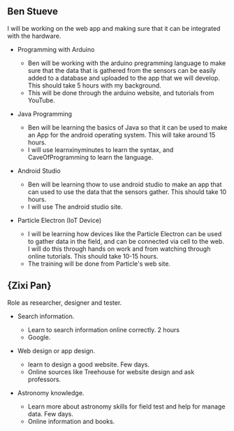 ## Ben Stueve
I will be working on the web app and making sure that it can be integrated with the hardware.


- Programming with Arduino
  - Ben will be working with the arduino pregramming language to make sure that the data that is gathered from the sensors can be easily added to a database and uploaded to the app that we will develop. This should take 5 hours with my background.
  - This will be done through the arduino website, and tutorials from YouTube. 

- Java Programming
  - Ben will be learning the basics of Java so that it can be used to make an App for the android operating system. This will take around 15 hours.
  - I will use learnxinyminutes to learn the syntax, and CaveOfProgramming to learn the language.
  
- Android Studio
  - Ben will be learning thow to use android studio to make an app that can used to use the data that the sensors gather. This should take 10 hours.
  - I will use The android studio site.

- Particle Electron (IoT Device)
  - I will be learning how devices like the Particle Electron can be used to gather data in the field, and can be connected via cell to the web. I will do this through hands on work and from watching through online tutorials. This should take 10-15 hours.
  - The training will be done from Particle's web site.

## {Zixi Pan}
Role as researcher, designer and tester.

- Search information.
  - Learn to search information online correctly. 2 hours
  - Google.

- Web design or app design.
  - learn to design a good website. Few days.
  - Online sources like Treehouse for website design and ask professors.

- Astronomy knowledge.
  - Learn more about astronomy skills for field test and help for manage data. Few days.
  - Online information and books.

